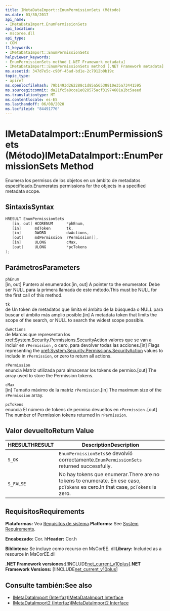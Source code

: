 ```yaml
---
title: IMetaDataImport::EnumPermissionSets (Método)
ms.date: 03/30/2017
api_name:
- IMetaDataImport.EnumPermissionSets
api_location:
- mscoree.dll
api_type:
- COM
f1_keywords:
- IMetaDataImport::EnumPermissionSets
helpviewer_keywords:
- EnumPermissionSets method [.NET Framework metadata]
- IMetaDataImport::EnumPermissionSets method [.NET Framework metadata]
ms.assetid: 347d7e5c-c90f-45ad-bd1e-2c7912b0b19c
topic_type:
- apiref
ms.openlocfilehash: 79b1493d262288c1d85a56538810e35a73441595
ms.sourcegitcommit: da21fc5a8cce1e028575acf31974681a1bc5aeed
ms.translationtype: MT
ms.contentlocale: es-ES
ms.lasthandoff: 06/08/2020
ms.locfileid: "84491776"
---
```

# <a name="imetadataimportenumpermissionsets-method"></a><span data-ttu-id="84a67-102">IMetaDataImport::EnumPermissionSets (Método)</span><span class="sxs-lookup"><span data-stu-id="84a67-102">IMetaDataImport::EnumPermissionSets Method</span></span>
<span data-ttu-id="84a67-103">Enumera los permisos de los objetos en un ámbito de metadatos especificado.</span><span class="sxs-lookup"><span data-stu-id="84a67-103">Enumerates permissions for the objects in a specified metadata scope.</span></span>  
  
## <a name="syntax"></a><span data-ttu-id="84a67-104">Sintaxis</span><span class="sxs-lookup"><span data-stu-id="84a67-104">Syntax</span></span>  
  
```cpp  
HRESULT EnumPermissionSets  
   [in, out] HCORENUM      *phEnum,
   [in]      mdToken       tk,
   [in]      DWORD         dwActions,  
   [out]     mdPermission  rPermission[],  
   [in]      ULONG         cMax,  
   [out]     ULONG         *pcTokens  
);  
```  
  
## <a name="parameters"></a><span data-ttu-id="84a67-105">Parámetros</span><span class="sxs-lookup"><span data-stu-id="84a67-105">Parameters</span></span>  
 `phEnum`  
 <span data-ttu-id="84a67-106">[in, out] Puntero al enumerador.</span><span class="sxs-lookup"><span data-stu-id="84a67-106">[in, out] A pointer to the enumerator.</span></span> <span data-ttu-id="84a67-107">Debe ser NULL para la primera llamada de este método.</span><span class="sxs-lookup"><span data-stu-id="84a67-107">This must be NULL for the first call of this method.</span></span>  
  
 `tk`  
 <span data-ttu-id="84a67-108">de Un token de metadatos que limita el ámbito de la búsqueda o NULL para buscar el ámbito más amplio posible.</span><span class="sxs-lookup"><span data-stu-id="84a67-108">[in] A metadata token that limits the scope of the search, or NULL to search the widest scope possible.</span></span>  
  
 `dwActions`  
 <span data-ttu-id="84a67-109">de Marcas que representan los <xref:System.Security.Permissions.SecurityAction> valores que se van a incluir en `rPermission` , o cero, para devolver todas las acciones.</span><span class="sxs-lookup"><span data-stu-id="84a67-109">[in] Flags representing the <xref:System.Security.Permissions.SecurityAction> values to include in `rPermission`, or zero to return all actions.</span></span>  
  
 `rPermission`  
 <span data-ttu-id="84a67-110">enuncia Matriz utilizada para almacenar los tokens de permiso.</span><span class="sxs-lookup"><span data-stu-id="84a67-110">[out] The array used to store the Permission tokens.</span></span>  
  
 `cMax`  
 <span data-ttu-id="84a67-111">[in] Tamaño máximo de la matriz `rPermission`.</span><span class="sxs-lookup"><span data-stu-id="84a67-111">[in] The maximum size of the `rPermission` array.</span></span>  
  
 `pcTokens`  
 <span data-ttu-id="84a67-112">enuncia El número de tokens de permiso devueltos en `rPermission` .</span><span class="sxs-lookup"><span data-stu-id="84a67-112">[out] The number of Permission tokens returned in `rPermission`.</span></span>  
  
## <a name="return-value"></a><span data-ttu-id="84a67-113">Valor devuelto</span><span class="sxs-lookup"><span data-stu-id="84a67-113">Return Value</span></span>  
  
|<span data-ttu-id="84a67-114">HRESULT</span><span class="sxs-lookup"><span data-stu-id="84a67-114">HRESULT</span></span>|<span data-ttu-id="84a67-115">Description</span><span class="sxs-lookup"><span data-stu-id="84a67-115">Description</span></span>|  
|-------------|-----------------|  
|`S_OK`|<span data-ttu-id="84a67-116">`EnumPermissionSets`se devolvió correctamente.</span><span class="sxs-lookup"><span data-stu-id="84a67-116">`EnumPermissionSets` returned successfully.</span></span>|  
|`S_FALSE`|<span data-ttu-id="84a67-117">No hay tokens que enumerar.</span><span class="sxs-lookup"><span data-stu-id="84a67-117">There are no tokens to enumerate.</span></span> <span data-ttu-id="84a67-118">En ese caso, `pcTokens` es cero.</span><span class="sxs-lookup"><span data-stu-id="84a67-118">In that case, `pcTokens` is zero.</span></span>|  
  
## <a name="requirements"></a><span data-ttu-id="84a67-119">Requisitos</span><span class="sxs-lookup"><span data-stu-id="84a67-119">Requirements</span></span>  
 <span data-ttu-id="84a67-120">**Plataformas:** Vea [Requisitos de sistema](../../get-started/system-requirements.md).</span><span class="sxs-lookup"><span data-stu-id="84a67-120">**Platforms:** See [System Requirements](../../get-started/system-requirements.md).</span></span>  
  
 <span data-ttu-id="84a67-121">**Encabezado:** Cor. h</span><span class="sxs-lookup"><span data-stu-id="84a67-121">**Header:** Cor.h</span></span>  
  
 <span data-ttu-id="84a67-122">**Biblioteca:** Se incluye como recurso en MsCorEE. dll</span><span class="sxs-lookup"><span data-stu-id="84a67-122">**Library:** Included as a resource in MsCorEE.dll</span></span>  
  
 <span data-ttu-id="84a67-123">**.NET Framework versiones:**[!INCLUDE[net_current_v10plus](../../../../includes/net-current-v10plus-md.md)]</span><span class="sxs-lookup"><span data-stu-id="84a67-123">**.NET Framework Versions:** [!INCLUDE[net_current_v10plus](../../../../includes/net-current-v10plus-md.md)]</span></span>  
  
## <a name="see-also"></a><span data-ttu-id="84a67-124">Consulte también:</span><span class="sxs-lookup"><span data-stu-id="84a67-124">See also</span></span>

- [<span data-ttu-id="84a67-125">IMetaDataImport (Interfaz)</span><span class="sxs-lookup"><span data-stu-id="84a67-125">IMetaDataImport Interface</span></span>](imetadataimport-interface.md)
- [<span data-ttu-id="84a67-126">IMetaDataImport2 (Interfaz)</span><span class="sxs-lookup"><span data-stu-id="84a67-126">IMetaDataImport2 Interface</span></span>](imetadataimport2-interface.md)
